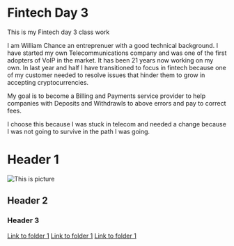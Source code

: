 # Fintech Day 3
This is my Fintech day 3 class work

I am William Chance an entreprenuer with a good technical background.   I have started my own Telecommunications company and was one of the first adopters of VoIP in the market.   It has been 21 years now working on my own. In last year and half I have transitioned to focus in fintech because one of my customer needed to resolve issues that hinder them to grow in accepting cryptocurrencies.

My goal is to become a Billing and Payments service provider to help companies with Deposits and Withdrawls to above errors and pay to correct fees.

I choose this because I was stuck in telecom and needed a change because I was not going to survive in the path I was going.

# Header 1

![This is picture](https://www.wedevelop.io/)

## Header 2

### Header 3

[Link to folder 1](data)
[Link to folder 1](mages)
[Link to folder 1](references)

